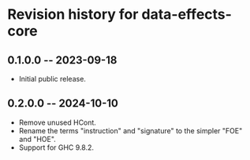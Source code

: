 # Revision history for data-effects-core

## 0.1.0.0 -- 2023-09-18

* Initial public release.

## 0.2.0.0 -- 2024-10-10

* Remove unused HCont.
* Rename the terms "instruction" and "signature" to the simpler "FOE" and "HOE".
* Support for GHC 9.8.2.
